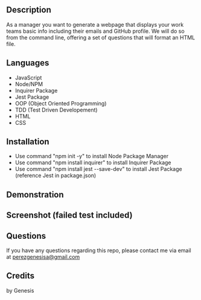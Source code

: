 ## Description 
As a manager you want to generate a webpage that displays your work teams basic info including their emails and GitHub profile. We will do so from the command line, offering a set of questions that will format an HTML file. 

## Languages 
* JavaScript
* Node/NPM 
* Inquirer Package 
* Jest Package 
* OOP (Object Oriented Programming)
* TDD (Test Driven Developement)
* HTML 
* CSS 

## Installation 
* Use command "npm init -y" to install Node Package Manager 
* Use command "npm install inquirer" to install Inquirer Package 
* Use command "npm install jest --save-dev" to install Jest Package (reference Jest in package.json)

## Demonstration 

## Screenshot (failed test included)


## Questions 
If you have any questions regarding this repo, please contact me via email at perezgenesisa@gmail.com

## Credits 
by Genesis 

